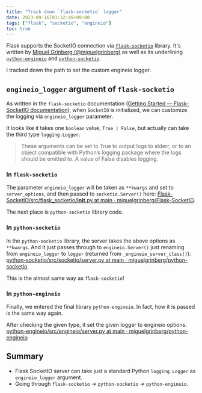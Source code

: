 ```yaml
---
title: "Track down `flask-socketio` logger"
date: 2023-09-16T01:32:49+09:00
tags: ["flask", "socketio", "engineio"]
toc: true
---
```


Flask supports the SocketIO connection via [`flask-socketio`](https://flask-socketio.readthedocs.io/) library. It's written by [Miguel Grinberg (@miguelgrinberg)](https://github.com/miguelgrinberg) as well as its underlining [`python-engineio`](https://github.com/miguelgrinberg/python-engineio) and [`python-socketio`](https://github.com/miguelgrinberg/python-socketio).

I tracked down the path to set the custom engineio logger.

<!--more-->

## `engineio_logger` argument of `flask-socketio`

As written in the `flask-socketio` documentation ([Getting Started — Flask-SocketIO documentation](https://flask-socketio.readthedocs.io/en/latest/getting_started.html#debugging-and-troubleshooting)), when `SocketIO` is initialized, we can customize the logging via `engineio_logger` parameter.

It looks like it takes one `boolean` value, `True | False`, but actually can take the third type `logging.Logger`.

> These arguments can be set to True to output logs to stderr, or to an object compatible with Python’s logging package where the logs should be emitted to. A value of False disables logging.

### In `flask-socketio`

The parameter `engineio_logger` will be taken as `**kwargs` and set to `server_options`, and then passed to `socketio.Server()` here: [Flask-SocketIO/src/flask_socketio/__init__.py at main · miguelgrinberg/Flask-SocketIO](https://github.com/miguelgrinberg/Flask-SocketIO/blob/main/src/flask_socketio/__init__.py#L243).

The next place is `python-socketio` library code.

### In `python-socketio`

In the `python-socketio` library, the server takes the above options as `**kwargs`. And it just passes through to `engineio.Server()` just renaming from `engineio_logger` to `logger` (returned from `_engineio_server_class()`): [python-socketio/src/socketio/server.py at main · miguelgrinberg/python-socketio](https://github.com/miguelgrinberg/python-socketio/blob/main/src/socketio/server.py#L134).

This is the almost same way as `flask-socketio`!

### In `python-engineio`

Finally, we entered the final library `python-engineio`. In fact, how it is passed is the same way again.

After checking the given type, it set the given logger to engineio options: [python-engineio/src/engineio/server.py at main · miguelgrinberg/python-engineio](https://github.com/miguelgrinberg/python-engineio/blob/main/src/engineio/server.py#L124)

## Summary
                                                            
- Flask SocketIO server can take just a standard Python `logging.Logger` as `engineio_logger` argument.
- Going through `flask-socketio` -> `python-socketio` -> `python-engineio`.
